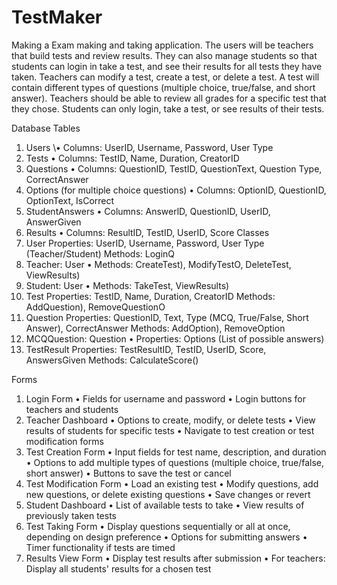 # TestMaker

Making a Exam making and taking application. The users will be teachers that build tests and review results. They can also manage students so that students can login in take a test, and see their results for all tests they have taken.
Teachers can modify a test, create a test, or delete a test. A test will contain different types of questions (multiple choice, true/false, and short answer). Teachers should be able to review all grades for a specific test that they chose.
Students can only login, take a test, or see results of their tests.


Database Tables
1. Users
\• Columns: UserID, Username, Password, User Type
2. Tests
• Columns: TestID, Name, Duration, CreatorID
3. Questions
• Columns: QuestionID, TestID, QuestionText, Question Type, CorrectAnswer
4. Options (for multiple choice questions)
• Columns: OptionID, QuestionID, OptionText, IsCorrect
5. StudentAnswers
• Columns: AnswerlD, QuestionID, UserID, AnswerGiven
6. Results
• Columns: ResultID, TestID, UserID, Score
Classes
1. User
﻿﻿Properties: UserID, Username, Password, User Type (Teacher/Student)
﻿﻿Methods: LoginQ
2. Teacher: User
• Methods: CreateTest), ModifyTestO, DeleteTest, ViewResults)
3. Student: User
• Methods: TakeTest, ViewResults)
4. Test
﻿﻿Properties: TestID, Name, Duration, CreatorID
﻿﻿Methods: AddQuestion), RemoveQuestionO
5. Question
﻿﻿Properties: QuestionID, Text, Type (MCQ, True/False, Short Answer), CorrectAnswer
﻿﻿Methods: AddOption), RemoveOption
6. MCQQuestion: Question
• Properties: Options (List of possible answers)
7. TestResult
﻿﻿Properties: TestResultID, TestID, UserID, Score, AnswersGiven
﻿﻿Methods: CalculateScore()


Forms
1. Login Form
• ﻿﻿Fields for username and password
• ﻿﻿Login buttons for teachers and students
2. Teacher Dashboard
• ﻿﻿Options to create, modify, or delete tests
﻿﻿• View results of students for specific tests
• ﻿﻿Navigate to test creation or test modification forms
3. Test Creation Form
• ﻿﻿Input fields for test name, description, and duration
• ﻿﻿Options to add multiple types of questions (multiple choice, true/false, short answer)
• ﻿﻿Buttons to save the test or cancel
4. Test Modification Form
• ﻿﻿Load an existing test
• ﻿﻿Modify questions, add new questions, or delete existing questions
• ﻿﻿Save changes or revert
5. Student Dashboard
• ﻿﻿List of available tests to take
• ﻿﻿View results of previously taken tests
6. Test Taking Form
• ﻿﻿Display questions sequentially or all at once, depending on design preference
• ﻿﻿Options for submitting answers
• ﻿﻿Timer functionality if tests are timed
7. Results View Form
• ﻿﻿Display test results after submission
• ﻿﻿For teachers: Display all students' results for a chosen test
